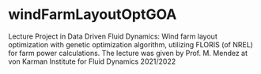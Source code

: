 # windFarmLayoutOptGOA
Lecture Project in Data Driven Fluid Dynamics:
Wind farm layout optimization with genetic optimization algorithm, utilizing FLORIS (of NREL) for farm power calculations.
The lecture was given by Prof. M. Mendez at von Karman Institute for Fluid Dynamics 2021/2022
